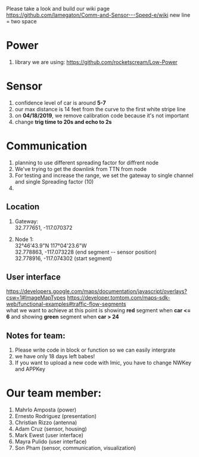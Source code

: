 Please take a look and build our wiki page https://github.com/lamegaton/Comm-and-Sensor---Speed-e/wiki
new line = two space 

# Power
1. library we are using: https://github.com/rocketscream/Low-Power


# Sensor
1. confidence level of car is around **5-7**
2. our max distance is 14 feet from the curve to the first white stripe line
3. on **04/18/2019**, we remove calibration code because it's not important
4. change **trig time to 20s and echo to 2s**


# Communication
1. planning to use different spreading factor for diffrent node
2. We've trying to get the downlink from TTN from node 
3. For testing and increase the range, we set the gateway to single channel and single Spreading factor (10)
4. 

## Location
1. Gateway:  
32.777651, -117.070372  

2. Node 1:   
32°46'43.9"N 117°04'23.6"W  
32.778863, -117.073228 (end segment -- sensor position)  
32.778916, -117.074302 (start segment)  

## User interface
https://developers.google.com/maps/documentation/javascript/overlays?csw=1#ImageMapTypes
https://developer.tomtom.com/maps-sdk-web/functional-examples#traffic-flow-segments  
what we want to achieve at this point is showing **red** segment when **car <= 6**
and showing **green** segment when **car > 24**



## Notes for team:
1. Please write code in block or function so we can easily intergrate
2. we have only 18 days left babes!
3. If you want to upload a new code with lmic, you have to change NWKey and APPKey

# Our team member:  
1. Mahrlo Amposta (power)
2. Ernesto Rodriguez  (presentation)
3. Christian Rizzo (antenna)
4. Adam Cruz (sensor, housing)
5. Mark Ewest (user interface)
6. Mayra Pulido  (user interface)
7. Son Pham (sensor, communication, visualization)
